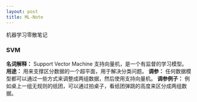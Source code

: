 ```yaml
---
layout: post
title: ML-Note
---
```


机器学习零散笔记

<!--more-->

### SVM
**名词解释：** Support Vector Machine 支持向量机，是一个有监督的学习模型。
**用途：** 用来支撑区分数据的一个超平面，用于解决分类问题。
**调参：** 任何数据模型都可以通过一些方式来调整成两组数据，然后使用支持向量机。
**调参例子：** 例如桌上一组无规则的纸团，可以通过拍桌子，看纸团弹跳的高度来区分成两组数据。